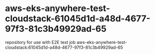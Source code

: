 # aws-eks-anywhere-test-cloudstack-61045d1d-a48d-4677-97f3-81c3b49929ad-65
repository for use with E2E test job aws-eks-anywhere-test-cloudstack:61045d1d-a48d-4677-97f3-81c3b49929ad-65
